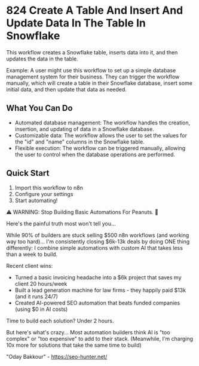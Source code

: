 # 824 Create A Table And Insert And Update Data In The Table In Snowflake

This workflow creates a Snowflake table, inserts data into it, and then updates the data in the table.

Example: A user might use this workflow to set up a simple database management system for their business. They can trigger the workflow manually, which will create a table in their Snowflake database, insert some initial data, and then update that data as needed.

## What You Can Do
- Automated database management: The workflow handles the creation, insertion, and updating of data in a Snowflake database.
- Customizable data: The workflow allows the user to set the values for the "id" and "name" columns in the Snowflake table.
- Flexible execution: The workflow can be triggered manually, allowing the user to control when the database operations are performed.

## Quick Start
1. Import this workflow to n8n
2. Configure your settings
3. Start automating!

⚠️ WARNING: Stop Building Basic Automations For Peanuts. 🚫

Here's the painful truth most won't tell you...

While 90% of builders are stuck selling $500 n8n workflows (and working way too hard)...
I'm consistently closing $6k-13k deals by doing ONE thing differently:
I combine simple automations with custom AI that takes less than a week to build.

Recent client wins:
* Turned a basic invoicing headache into a $6k project that saves my client 20 hours/week
* Built a lead generation machine for law firms - they happily paid $13k (and it runs 24/7)
* Created AI-powered SEO automation that beats funded companies (using $0 in AI costs)

Time to build each solution? Under 2 hours.

But here's what's crazy...
Most automation builders think AI is "too complex" or "too expensive" to add to their stack.
(Meanwhile, I'm charging 10x more for solutions that take the same time to build)

"Oday Bakkour" - https://seo-hunter.net/
